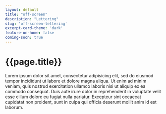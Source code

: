 ```yaml
---
layout: default
title: "off-screen"
description: "Lettering"
slug: 'off-screen-lettering'
excerpt-card-theme: 'dark'
feature-on-home: false
coming-soon: true
---
```

# {{page.title}}
Lorem ipsum dolor sit amet, consectetur adipisicing elit, sed do eiusmod tempor incididunt ut labore et dolore magna aliqua. Ut enim ad minim veniam, quis nostrud exercitation ullamco laboris nisi ut aliquip ex ea commodo consequat. Duis aute irure dolor in reprehenderit in voluptate velit esse cillum dolore eu fugiat nulla pariatur. Excepteur sint occaecat cupidatat non proident, sunt in culpa qui officia deserunt mollit anim id est laborum.
